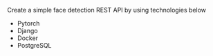 Create a simple face detection REST API by using technologies below
 
 * Pytorch
 * Django
 * Docker
 * PostgreSQL
